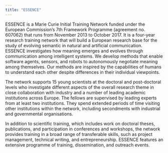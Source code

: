 ```yaml
---
title: "ESSENCE"
---
```


ESSENCE is a Marie Curie Initial Training Network funded under the European Commission’s 7th Framework Programme (agreement no. 607062) that runs from November 2013 to October 2017. It is a four-year research training network that will build a European research base for the study of evolving semantic in natural and artificial communication. ESSENCE investigates how meaning emerges and evolves through communication among intelligent systems. We develop methods that enable software agents, sensors, and robots to autonomously negotiate meaning among themselves. Our methods are inspired by the capabilities of humans to understand each other despite differences in their individual viewpoints.

The network supports 15 young scientists at the doctoral and post-doctoral levels who investigate different aspects of the overall research theme in close collaboration with industry and a number of leading academic institutions across Europe. The fellows are supervised by leading experts from at least two institutions. They spend extended periods of time visiting other institutions within the network, including secondments with industrial and governmental organisations.

In addition to scientific training, which includes work on doctoral theses, publications, and participation in conferences and workshops, the network provides training in a broad range of transferable skills, such as project management, technical writing, and entrepreneurship. ESSENCE features an extensive programme of training, dissemination, and outreach events.

